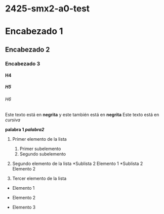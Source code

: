 # 2425-smx2-a0-test


# Encabezado 1
## Encabezado 2 
### Encabezado 3
#### H4
##### H5
###### H6 

Este texto está en **negrita** y este también está en __negrita__
Este texto está en *cursiva* 

**palabra 1 _palabra2_**

1. Primer elemento de la lista
	1. Primer subelemento
	2. Segundo subelemento
2. Segundo elemento de la lista
	*Sublista 2 Elemento 1
	*Sublista 2 Elemento 2

3. Tercer elemento de la lista

* Elemento 1
- Elemento 2
+ Elemento 3


